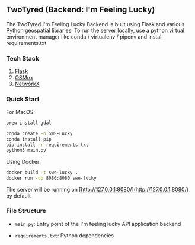 ## TwoTyred (Backend: I'm Feeling Lucky)

The TwoTyred I'm Feeling Lucky Backend is built using Flask and various Python geospatial libraries. To run the server locally, use a python virtual environment manager like conda / virtualenv / pipenv and install requirements.txt

### Tech Stack
1. [Flask](https://flask.palletsprojects.com/en/2.2.x/)
2. [OSMnx](https://osmnx.readthedocs.io/en/stable/)
3. [NetworkX](https://networkx.org/)

### Quick Start
For MacOS:
```bash
brew install gdal

conda create -n SWE-Lucky
conda install pip
pip install -r requirements.txt
python3 main.py
```

Using Docker:
```bash
docker build -t swe-lucky .
docker run -dp 8080:8080 swe-lucky
```

The server will be running on [http://127.0.0.1:8080/](http://127.0.0.1:8080/) by default

### File Structure
- `main.py`:
Entry point of the I'm feeling lucky API application backend

- `requirements.txt`:
Python dependencies
